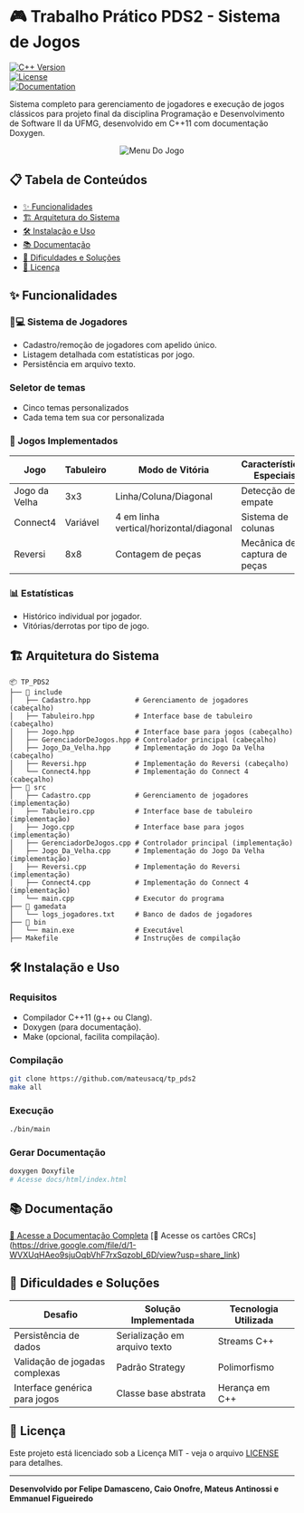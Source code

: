 # 🎮 Trabalho Prático PDS2 - Sistema de Jogos

[![C++ Version](https://img.shields.io/badge/C%2B%2B-11-blue.svg)](https://en.cppreference.com/w/cpp/11)  
[![License](https://img.shields.io/badge/License-MIT-green.svg)](https://opensource.org/licenses/MIT)  
[![Documentation](https://img.shields.io/badge/Docs-Doxygen-blueviolet)](https://felapas.github.io/tp_pds2/)

Sistema completo para gerenciamento de jogadores e execução de jogos clássicos para projeto final da disciplina Programação e Desenvolvimento de Software II da UFMG, desenvolvido em C++11 com documentação Doxygen.

<p align="center">
  <img src="https://i.imgur.com/BGipuFX.png" alt="Menu Do Jogo">
</p>

## 📋 Tabela de Conteúdos

- [✨ Funcionalidades](#-funcionalidades)
- [🏗️ Arquitetura do Sistema](#%EF%B8%8F-arquitetura-do-sistema)
- [🛠️ Instalação e Uso](#%EF%B8%8F-instalação-e-uso)
- [📚 Documentação](#-documentação)
- [🎯 Dificuldades e Soluções](#-dificuldades-e-soluções)
- [📄 Licença](#-licença)

## ✨ Funcionalidades

### 🧑💻 Sistema de Jogadores

- Cadastro/remoção de jogadores com apelido único.
- Listagem detalhada com estatísticas por jogo.
- Persistência em arquivo texto.

### Seletor de temas

- Cinco temas personalizados
- Cada tema tem sua cor personalizada

### 🎲 Jogos Implementados

| Jogo          | Tabuleiro | Modo de Vitória                         | Características Especiais    |
| ------------- | --------- | --------------------------------------- | ---------------------------- |
| Jogo da Velha | 3x3       | Linha/Coluna/Diagonal                   | Detecção de empate           |
| Connect4      | Variável  | 4 em linha vertical/horizontal/diagonal | Sistema de colunas           |
| Reversi       | 8x8       | Contagem de peças                       | Mecânica de captura de peças |

### 📊 Estatísticas

- Histórico individual por jogador.
- Vitórias/derrotas por tipo de jogo.

## 🏗️ Arquitetura do Sistema

```plaintext
📦 TP_PDS2
├── 📂 include
│   ├── Cadastro.hpp           # Gerenciamento de jogadores (cabeçalho)
│   ├── Tabuleiro.hpp          # Interface base de tabuleiro (cabeçalho)
│   ├── Jogo.hpp               # Interface base para jogos (cabeçalho)
│   ├── GerenciadorDeJogos.hpp # Controlador principal (cabeçalho)
│   ├── Jogo_Da_Velha.hpp      # Implementação do Jogo Da Velha (cabeçalho)
│   ├── Reversi.hpp            # Implementação do Reversi (cabeçalho)
│   └── Connect4.hpp           # Implementação do Connect 4 (cabeçalho)
├── 📂 src
│   ├── Cadastro.cpp           # Gerenciamento de jogadores (implementação)
│   ├── Tabuleiro.cpp          # Interface base de tabuleiro (implementação)
│   ├── Jogo.cpp               # Interface base para jogos (implementação)
│   ├── GerenciadorDeJogos.cpp # Controlador principal (implementação)
│   ├── Jogo_Da_Velha.cpp      # Implementação do Jogo Da Velha (implementação)
│   ├── Reversi.cpp            # Implementação do Reversi (implementação)
│   ├── Connect4.cpp           # Implementação do Connect 4 (implementação)
│   └── main.cpp               # Executor do programa
├── 📂 gamedata
│   └── logs_jogadores.txt     # Banco de dados de jogadores
├── 📂 bin
│   └── main.exe               # Executável
├── Makefile                   # Instruções de compilação
```

## 🛠️ Instalação e Uso

### Requisitos

- Compilador C++11 (g++ ou Clang).
- Doxygen (para documentação).
- Make (opcional, facilita compilação).

### Compilação

```bash
git clone https://github.com/mateusacq/tp_pds2
make all
```

### Execução

```bash
./bin/main
```

### Gerar Documentação

```bash
doxygen Doxyfile
# Acesse docs/html/index.html
```

## 📚 Documentação

[🔗 Acesse a Documentação Completa](https://felapas.github.io/tp_pds2/)
[🔗 Acesse os cartões CRCs] (https://drive.google.com/file/d/1-WVXUqHAeo9sjuOqbVhF7rxSqzobI_6D/view?usp=share_link)

## 🎯 Dificuldades e Soluções

| Desafio                        | Solução Implementada          | Tecnologia Utilizada |
| ------------------------------ | ----------------------------- | -------------------- |
| Persistência de dados          | Serialização em arquivo texto | Streams C++          |
| Validação de jogadas complexas | Padrão Strategy               | Polimorfismo         |
| Interface genérica para jogos  | Classe base abstrata          | Herança em C++       |

## 📄 Licença

Este projeto está licenciado sob a Licença MIT - veja o arquivo [LICENSE](LICENSE) para detalhes.

---

**Desenvolvido por Felipe Damasceno, Caio Onofre, Mateus Antinossi e Emmanuel Figueiredo**
